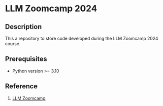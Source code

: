 # LLM Zoomcamp 2024

## Description

This a repository to store code developed during the LLM Zoomcamp 2024 course.

## Prerequisites

* Python version >= 3.10

## Reference

1. [LLM Zoomcamp](https://github.com/DataTalksClub/llm-zoomcamp/tree/main)
